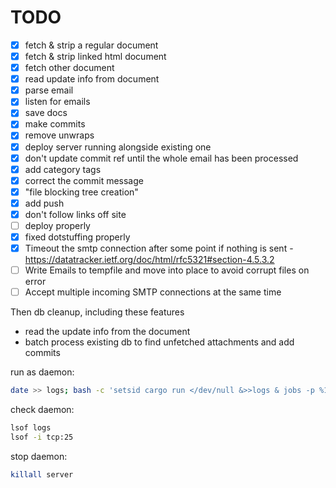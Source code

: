 # TODO

- [x] fetch & strip a regular document
- [x] fetch & strip linked html document
- [x] fetch other document
- [x] read update info from document
- [x] parse email
- [x] listen for emails
- [x] save docs
- [x] make commits
- [x] remove unwraps
- [x] deploy server running alongside existing one
- [x] don't update commit ref until the whole email has been processed
- [x] add category tags
- [x] correct the commit message
- [x] "file blocking tree creation"
- [x] add push
- [x] don't follow links off site
- [ ] deploy properly
- [x] fixed dotstuffing properly
- [x] Timeout the smtp connection after some point if nothing is sent - https://datatracker.ietf.org/doc/html/rfc5321#section-4.5.3.2
- [ ] Write Emails to tempfile and move into place to avoid corrupt files on error
- [ ] Accept multiple incoming SMTP connections at the same time

Then db cleanup, including these features
- read the update info from the document
- batch process existing db to find unfetched attachments and add commits

run as daemon:

```sh
date >> logs; bash -c 'setsid cargo run </dev/null &>>logs & jobs -p %1'
```

check daemon:
```sh
lsof logs
lsof -i tcp:25
```

stop daemon:
```sh
killall server
```
